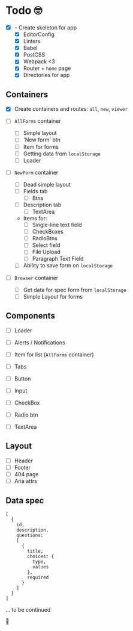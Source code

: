 # Todo 🤓

* [x] – Create skeleton for app
  * [x] EditorConfig
  * [x] Linters
  * [x] Babel
  * [x] PostCSS
  * [x] Webpack <3
  * [x] Router + `home` page
  * [x] Directories for app

## Containers

* [x] Create containers and routes: `all`, `new`, `viewer`

* [ ] `AllForms` container
  * [ ] Simple layout
  * [ ] 'New form' btn
  * [ ] Item for forms
  * [ ] Getting data from `localStorage`
  * [ ] Loader

* [ ] `NewForm` container
  * [ ] Dead simple layout
  * [ ] Fields tab
    * [ ] Btns
  * [ ] Description tab
    * [ ] TextArea
  * Items for:
    * [ ] Single-line text field
    * [ ] CheckBoxes
    * [ ] RadioBtns
    * [ ] Select field
    * [ ] File Upload
    * [ ] Paragraph Text Field
  * [ ] Ability to save form on `localStorage`

* [ ] `Browser` container
  * [ ] Get data for spec form from `localStorage`
  * [ ] Simple Layout for forms

## Components

* [ ] Loader
* [ ] Alerts / Notifications
* [ ] Item for list (`AllForms` container)
* [ ] Tabs
* [ ] Button
* [ ] Input
* [ ] CheckBox
* [ ] Radio btn
* [ ] TextArea


## Layout

* [ ] Header
* [ ] Footer
* [ ] 404 page
* [ ] Aria attrs

## Data spec

```
[
  {
    id,
    description,
    questions:
    [
      {
        title,
        choices: {
          type,
          values
        },
        required
      }
    ]
  }
]
```

… to be continued

🚀
